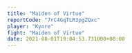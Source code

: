 ```yaml
---
title: "Maiden of Virtue"
reportCode: "7rC4GqTLR3pgZQxc"
player: "Kyore"
fight: "Maiden of Virtue"
date: 2021-08-01T19:04:53.731000+00:00
---
```

